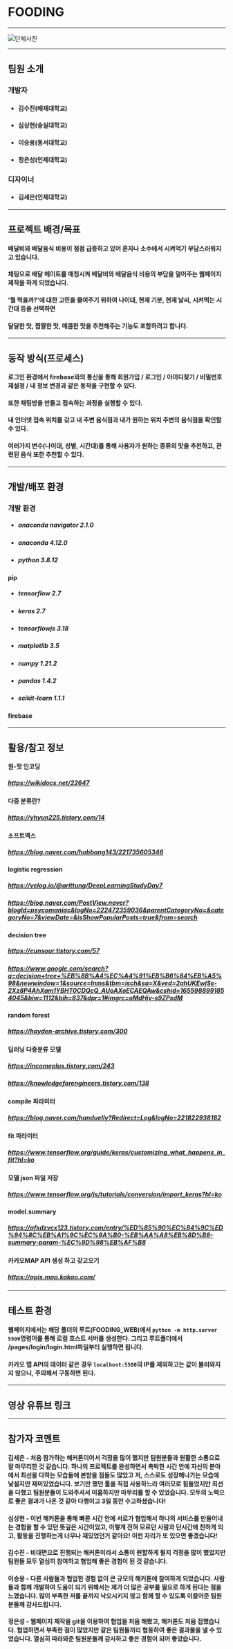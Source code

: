 # FOODING

---

![단체사진](https://user-images.githubusercontent.com/96258104/175428073-5d2d214f-929c-4631-ac37-0192f90bceb3.png)

---

## 팀원 소개

### 개발자
- #### 김수진(배재대학교)
- #### 심상현(숭실대학교)
- #### 이승용(동서대학교)
- #### 정은성(인제대학교)
### 디자이너
- #### 김세은(인제대학교)

---

## 프로젝트 배경/목표

#### 배달비와 배달음식 비용이 점점 급증하고 있어 혼자나 소수에서 시켜먹기 부담스러워지고 있습니다.
#### 채팅으로 배달 메이트를 매칭시켜 배달비와 배달음식 비용의 부담을 덜어주는 웹페이지 제작을 하게 되었습니다.
#### '뭘 먹을까?'에 대한 고민을 줄여주기 위하여 나이대, 현재 기분, 현재 날씨, 시켜먹는 시간대 등을 선택하면
#### 달달한 맛, 짭짤한 맛, 매콤한 맛을 추천해주는 기능도 포함하려고 합니다.

--- 

## 동작 방식(프로세스)
#### 로그인 환경에서 firebase와의 통신을 통해 회원가입 / 로그인 / 아이디찾기 / 비밀번호 재설정 / 내 정보 변경과 같은 동작을 구현할 수 있다.
#### 또한 채팅방을 만들고 접속하는 과정을 실행할 수 있다.
#### 내 인터넷 접속 위치를 갖고 내 주변 음식점과 내가 원하는 위치 주변의 음식점을 확인할 수 있다.
#### 여러가지 변수(나이대, 성별, 시간대)를 통해 사용자가 원하는 종류의 맛을 추천하고, 관련된 음식 또한 추천할 수 있다.

---

## 개발/배포 환경

### 개발 환경
  - ##### anaconda navigator 2.1.0
  - ##### anaconda 4.12.0
  - ##### python 3.8.12
  #### pip
  - ##### tensorflow 2.7
  - ##### keras 2.7
  - ##### tensorflowjs 3.18
  - ##### matplotlib 3.5
  - ##### numpy 1.21.2
  - ##### pandas 1.4.2
  - ##### scikit-learn 1.1.1
  #### firebase

---

## 활용/참고 정보

#### 원-핫 인코딩
##### https://wikidocs.net/22647
#### 다중 분류란?
##### https://yhyun225.tistory.com/14
#### 소프트맥스
##### https://blog.naver.com/hobbang143/221735605346
#### logistic regression
##### https://velog.io/@arittung/DeepLearningStudyDay7
##### https://blog.naver.com/PostView.naver?blogId=psycomaniac&logNo=222472359036&parentCategoryNo=&categoryNo=7&viewDate=&isShowPopularPosts=true&from=search
#### decision tree
##### https://eunsour.tistory.com/57
##### https://www.google.com/search?q=decision+tree+%EB%8B%A4%EC%A4%91%EB%B6%84%EB%A5%98&newwindow=1&source=lnms&tbm=isch&sa=X&ved=2ahUKEwjSs-2Xz8P4AhXam1YBHT0CDQcQ_AUoAXoECAEQAw&cshid=1655988991854045&biw=1112&bih=837&dpr=1#imgrc=oMdHjv-s9ZPsdM
#### random forest
##### https://hayden-archive.tistory.com/300
#### 딥러닝 다중분류 모델
##### https://incomeplus.tistory.com/243
##### https://knowledgeforengineers.tistory.com/138
#### compile 파라미터
##### https://blog.naver.com/handuelly?Redirect=Log&logNo=221822938182
#### fit 파라미터
##### https://www.tensorflow.org/guide/keras/customizing_what_happens_in_fit?hl=ko
#### 모델 json 파일 저장
##### https://www.tensorflow.org/js/tutorials/conversion/import_keras?hl=ko
#### model.summary
##### https://afsdzvcx123.tistory.com/entry/%ED%85%90%EC%84%9C%ED%94%8C%EB%A1%9C%EC%9A%B0-%EB%AA%A8%EB%8D%B8-summary-param-%EC%9D%98%EB%AF%B8
#### 카카오MAP API 생성 하고 갖고오기
##### https://apis.map.kakao.com/
---

## 테스트 환경

#### 웹페이지에서는 해당 폴더의 루트(FOODING_WEB)에서 ```python -m http.server 5500```명령어를 통해 로컬 호스트 서버를 생성한다. 그리고 루트폴더에서 /pages/login/login.html파일부터 실행하면 됩니다.
#### 카카오 맵 API의 데이터 같은 경우 ```localhost:5500```의 IP를 제외하고는 값이 불러와지지 않으니, 주의해서 구동하면 된다.

---

## 영상 유튜브 링크


---

## 참가자 코멘트

#### 김세은 - 처음 참가하는 해커톤이어서 걱정을 많이 했지만 팀원분들과 원활한 소통으로 잘 마무리한 것 같습니다. 하나의 프로젝트를 완성하면서 촉박한 시간 안에 자신의 분야에서 최선을 다하는 모습들에 본받을 점들도 많았고 저, 스스로도 성장해나가는 모습에 낯설지만 재미있었습니다. 보기만 했던 툴을 직접 사용하느라 여러모로 힘들었지만 최선을 다했고 팀원분들이 도와주셔서 미흡하지만 마무리를 할 수 있었습니다. 모두의 노력으로 좋은 결과가 나온 것 같아 다행이고 3일 동안 수고하셨습니다!
#### 심상현 - 이번 해커톤을 통해 빠른 시간 안에 서로가 협업해서 하나의 서비스를 만들어내는 경험을 할 수 있던 뜻깊은 시간이었고, 이렇게 전혀 모르던 사람과 단시간에 친하게 되고, 활동을 진행하는게 너무나 재밌었던거 같아요! 이런 자리가 또 있으면 좋겠습니다!
#### 김수진 - 비대면으로 진행되는 해커톤이라서 소통이 원할하게 될지 걱정을 많이 했었지만 팀원들 모두 열심히 참여하고 협업해 좋은 경험이 된 것 같습니다.
#### 이승용 - 다른 사람들과 협업한 경험 없이 큰 규모의 해커톤에 참여하게 되었습니다. 사람들과 함께 개발하여 도움이 되기 위해서는 제가 더 많은 공부를 필요로 하게 된다는 점을 느꼈습니다. 많이 부족한 저를 끝까지 낙오시키지 않고 함께 할 수 있도록 이끌어준 팀원분들께 감사드립니다.
#### 정은성 - 웹페이지 제작을 git을 이용하여 협업을 처음 해봤고, 해커톤도 처음 접했습니다. 협업하면서 부족한 점이 많았지만 같은 팀원들끼리 협동하여 좋은 결과물을 낼 수 있었습니다. 열심히 따라와준 팀원분들께 감사하고 좋은 경험이 되어 좋았습니다.
